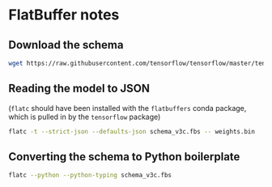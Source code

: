 # FlatBuffer notes

## Download the schema

```bash
wget https://raw.githubusercontent.com/tensorflow/tensorflow/master/tensorflow/lite/schema/schema_v3c.fbs
```

## Reading the model to JSON

(`flatc` should have been installed with the `flatbuffers` conda package, which is pulled in by the `tensorflow` package)

```bash
flatc -t --strict-json --defaults-json schema_v3c.fbs -- weights.bin
```

## Converting the schema to Python boilerplate

```bash
flatc --python --python-typing schema_v3c.fbs
```